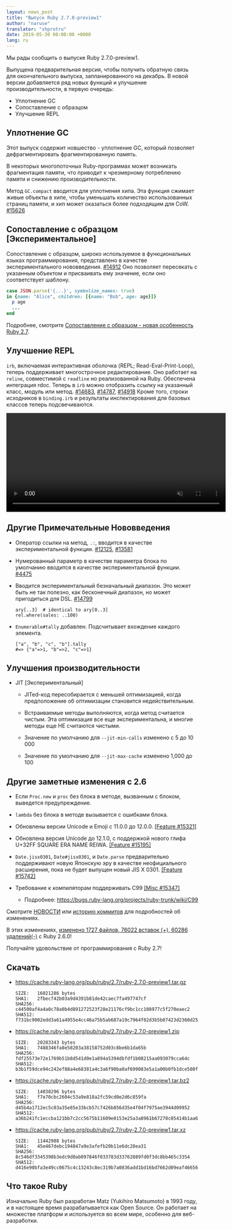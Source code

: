 ```yaml
---
layout: news_post
title: "Выпуск Ruby 2.7.0-preview1"
author: "naruse"
translator: "shprotru"
date: 2019-05-30 00:00:00 +0000
lang: ru
---
```


Мы рады сообщить о выпуске Ruby 2.7.0-preview1.

Выпущена предварительная версия, чтобы получить обратную связь для окончательного выпуска, запланированного на декабрь. В новой версии добавляется ряд новых функций и улучшение производительности, в первую очередь:

* Уплотнение GC
* Сопоставление с образцом
* Улучшение REPL

## Уплотнение GC

Этот выпуск содержит новшество - уплотнение GC, который позволяет дефрагментировать фрагментированную память.

В некоторых многопоточных Ruby-программах может возникать фрагментация памяти, что приводит к чрезмерному потреблению памяти и снижению производительности.

Метод `GC.compact` вводится для уплотнения хипа. Эта функция сжимает живые объекты в хипе, чтобы уменьшать количество использованных страниц памяти, и хип может оказаться более подходящим для CoW. [#15626](https://bugs.ruby-lang.org/issues/15626)

## Сопоставление с образцом [Экспериментальное]

Сопоставление с образцом, широко используемое в функциональных языках программирования, представлено в качестве экспериментального нововведения. [#14912](https://bugs.ruby-lang.org/issues/14912)
Оно позволяет пересекать с указанным объектом и присваивать ему значение, если оно соответствует шаблону.

```ruby
case JSON.parse('{...}', symbolize_names: true)
in {name: "Alice", children: [{name: "Bob", age: age}]}
  p age
  ...
end
```

Подробнее, смотрите [Сопоставление с образцом - новая особенность Ruby 2.7](https://speakerdeck.com/k_tsj/pattern-matching-new-feature-in-ruby-2-dot-7).

## Улучшение REPL

`irb`, включаемая интерактивная оболочка (REPL; Read-Eval-Print-Loop), теперь поддерживает многострочное редактирование. Оно работает на `reline`, совместимой с `readline` но реализованной на Ruby.
Обеспечена интеграция rdoc. Теперь в `irb` можно отобразить ссылку на указанный класс, модуль или метод.  [#14683](https://bugs.ruby-lang.org/issues/14683), [#14787](https://bugs.ruby-lang.org/issues/14787), [#14918](https://bugs.ruby-lang.org/issues/14918)
Кроме того, строки исходников в `binding.irb` и результаты инспектирования для базовых классов теперь подсвечиваются.

<video autoplay="autoplay" controls="controls" muted="muted" width="576" height="259">
  <source src="https://cache.ruby-lang.org/pub/media/irb_improved_with_key_take2.mp4" type="video/mp4">
</video>

## Другие Примечательные Нововведения

* Оператор ссылки на метод, <code>.:</code>, вводится в качестве экспериментальной функции.  [#12125]( https://bugs.ruby-lang.org/issues/12125), [#13581]( https://bugs.ruby-lang.org/issues/13581)

* Нумерованный параметр в качестве параметра блока по умолчанию вводится в качестве экспериментальной функции.  [#4475](https://bugs.ruby-lang.org/issues/4475)

* Вводится экспериментальный безначальный диапазон.  Это может быть не так полезно,
  как бесконечный диапазон, но может пригодиться для DSL. [#14799](https://bugs.ruby-lang.org/issues/14799)

      ary[..3]  # identical to ary[0..3]
      rel.where(sales: ..100)

* `Enumerable#tally` добавлен.  Подсчитывает вхождение каждого элемента.

      ["a", "b", "c", "b"].tally
      #=> {"a"=>1, "b"=>2, "c"=>1}

## Улучшения производительности

* JIT [Экспериментальный]

  * JITed-код пересобирается с меньшей оптимизацией, когда предположение об оптимизации становится недействительным.

  * Встраиваемые методы выполняются, когда метод считается чистым. Эта оптимизация все еще экспериментальна, и многие методы еще НЕ считаются чистыми.

  * Значение по умолчанию для `--jit-min-calls` изменено с 5 до 10 000

  * Значение по умолчанию для `--jit-max-cache` изменено 1,000 до 100

## Другие заметные изменения с 2.6

* Если `Proc.new` и `proc` без блока в методе, вызванным с блоком, выведется предупреждение.

* `lambda` без блока в методе вызывается с ошибками блока.

* Обновлены версии Unicode и Emoji с 11.0.0 до 12.0.0.  [[Feature #15321]](https://bugs.ruby-lang.org/issues/15321)

* Обновлена версия Unicode до 12.1.0, с поддержкой нового глифа U+32FF SQUARE ERA NAME REIWA.  [[Feature #15195]](https://bugs.ruby-lang.org/issues/15195)

* `Date.jisx0301`, `Date#jisx0301`, и `Date.parse` предварительно поддерживают новую Японскую эру в качестве неофициального расширения, пока не будет выпущен новый JIS X 0301.  [[Feature #15742]](https://bugs.ruby-lang.org/issues/15742)

* Требование к компиляторам поддерживать C99 [[Misc #15347]](https://bugs.ruby-lang.org/issues/15347)
  * Подробнее: <https://bugs.ruby-lang.org/projects/ruby-trunk/wiki/C99>

Смотрите [НОВОСТИ](https://github.com/ruby/ruby/blob/v2_7_0_preview1/NEWS) или [историю коммитов](https://github.com/ruby/ruby/compare/v2_6_0...v2_7_0_preview1) для подробностей об изменениях.

В этих изменениях, [изменено 1727 файлов, 76022 вставок (+), 60286 удалений(-)](https://github.com/ruby/ruby/compare/v2_6_0...v2_7_0_preview1) с Ruby 2.6.0!

Получайте удовольствие от программирования с Ruby 2.7!

## Скачать

* <https://cache.ruby-lang.org/pub/ruby/2.7/ruby-2.7.0-preview1.tar.gz>

      SIZE:   16021286 bytes
      SHA1:   2fbecf42b03a9d4391b81de42caec7fa497747cf
      SHA256: c44500af4a4a0c78a0b4d891272523f28e21176cf9bc1cc108977c5f270eaec2
      SHA512: f731bc9002edd3a61a4955e4cc46a75b5ab687a19c7964f02d3b5b07423d2360d25d7be5df340e884ca9945e3954e68e5eb11b209b65b3a687c71a1abc24b91f

* <https://cache.ruby-lang.org/pub/ruby/2.7/ruby-2.7.0-preview1.zip>

      SIZE:   20283343 bytes
      SHA1:   7488346fa8e58203a38158752d03c8be6b1da65b
      SHA256: fdf25573e72e1769b51b8d541d0e1a894a5394dbfdf1b08215aa093079cca64c
      SHA512: b3b1f59dce94c242ef88a4e68381a4c3a6f90ba0af699083e5a1a00b0fb1dce580f057dad25571fe789ac9aa95aa6e9c071ebb330328dc822217ac9ea9fbeb3f

* <https://cache.ruby-lang.org/pub/ruby/2.7/ruby-2.7.0-preview1.tar.bz2>

      SIZE:   14038296 bytes
      SHA1:   f7e70cbc2604c53a9e818a2fc59cd0e2d6c859fa
      SHA256: d45b4a1712ec5c03a35e85e33bcb57c7426b856d35e4f04f7975ae3944d09952
      SHA512: a36b241fc1eccba121bb7c2cc5675b11609e0153e25a3a8961b67270c05414b1aa669ce5d4a5ebe4c6b2328ea2b8f8635fbba046b70de103320b3fdcb3d51248

* <https://cache.ruby-lang.org/pub/ruby/2.7/ruby-2.7.0-preview1.tar.xz>

      SIZE:   11442988 bytes
      SHA1:   45e467debc194847a9e3afefb20b11e6dc28ea31
      SHA256: 8c546df3345398b3edc9d0ab097846f033783d33762889fd0f3dc8bb465c3354
      SHA512: d416e90bfa3e49cc0675c4c13243c8ec319b7a0836add1bd16bd7662d09eaf46656d26e772ef3b097e10779896e643edd8a6e4f885147e3235257736adfdf3b5

## Что такое Ruby

Изначально Ruby был разработан Matz (Yukihiro Matsumoto) в 1993 году, и в настоящее время разрабатывается как Open Source. Он работает на множестве платформ и используется во всем мире, особенно для веб-разработки.
